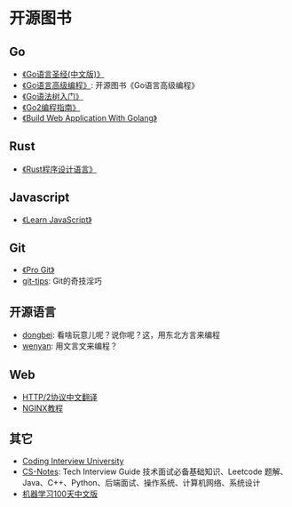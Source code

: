 # 开源图书

## Go

- [《Go语言圣经(中文版)》](https://github.com/golang-china/gopl-zh)
- [《Go语言高级编程》](https://github.com/chai2010/advanced-go-programming-book): 开源图书《Go语言高级编程》
- [《Go语法树入门》](https://github.com/chai2010/go-ast-book)
- [《Go2编程指南》](https://github.com/chai2010/go2-book)
- [《Build Web Application With Golang》](https://github.com/astaxie/build-web-application-with-golang)

## Rust

- [《Rust程序设计语言》](https://github.com/KaiserY/rust-book-chinese)

## Javascript

- [《Learn JavaScript》](https://gitbookio.gitbooks.io/javascript/content/)

## Git

- [《Pro Git》](https://git-scm.com/book/zh/v2)
- [git-tips](https://github.com/521xueweihan/git-tips): Git的奇技淫巧

## 开源语言

- [dongbei](https://github.com/zhanyong-wan/dongbei): 看啥玩意儿呢？说你呢？这，用东北方言来编程
- [wenyan](https://github.com/wenyan-lang/wenyan): 用文言文来编程？

## Web

- [HTTP/2协议中文翻译](https://yuedu.baidu.com/ebook/478d1a62376baf1ffc4fad99?pn=1)
- [NGINX教程](https://github.com/waylau/nginx-tutorial)

## 其它

- [Coding Interview University](https://github.com/jwasham/coding-interview-university)
- [CS-Notes](https://github.com/CyC2018/CS-Notes): Tech Interview Guide 技术面试必备基础知识、Leetcode 题解、Java、C++、Python、后端面试、操作系统、计算机网络、系统设计
- [机器学习100天中文版](https://github.com/MLEveryday/100-Days-Of-ML-Code)
